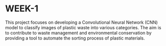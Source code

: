 # WEEK-1
This project focuses on developing a Convolutional Neural Network (CNN) model to classify images of plastic waste into various categories. The aim is to contribute to waste management and environmental conservation by providing a tool to automate the sorting process of plastic materials.
